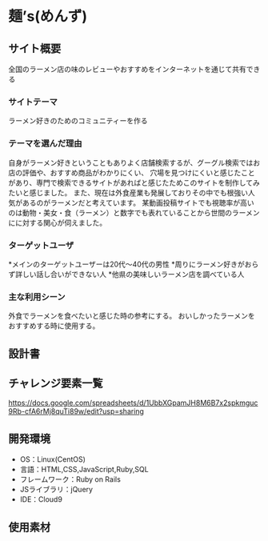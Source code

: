 # 麺’s(めんず)

## サイト概要
全国のラーメン店の味のレビューやおすすめをインターネットを通じて共有できる

### サイトテーマ
ラーメン好きのためのコミュニティーを作る

### テーマを選んだ理由
自身がラーメン好きということもありよく店舗検索するが、グーグル検索ではお店の評価や、おすすめ商品がわかりにくい、
穴場を見つけにくいと感じたことがあり、専門で検索できるサイトがあればと感じたためこのサイトを制作してみたいと感じました。
また、現在は外食産業も発展しておりその中でも根強い人気があるのがラーメンだと考えています。
某動画投稿サイトでも視聴率が高いのは動物・美女・食（ラーメン）と数字でも表れていることから世間のラーメンにに対する関心が伺えました。

### ターゲットユーザ
*メインのターゲットユーザーは20代〜40代の男性
*周りにラーメン好きがおらず詳しい話し合いができない人
*他県の美味しいラーメン店を調べている人

### 主な利用シーン
外食でラーメンを食べたいと感じた時の参考にする。
おいしかったラーメンをおすすめする時に使用する。

## 設計書


## チャレンジ要素一覧
https://docs.google.com/spreadsheets/d/1UbbXGpamJH8M6B7x2spkmguc9Rb-cfA6rMj8quTi89w/edit?usp=sharing

## 開発環境
- OS：Linux(CentOS)
- 言語：HTML,CSS,JavaScript,Ruby,SQL
- フレームワーク：Ruby on Rails
- JSライブラリ：jQuery
- IDE：Cloud9

## 使用素材
